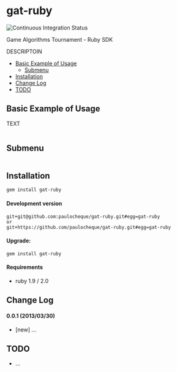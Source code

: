 gat-ruby
====================

![Continuous Integration Status](https://secure.travis-ci.org/gatournament/gat-ruby.png)

Game Algorithms Tournament - Ruby SDK

DESCRIPTOIN

* [Basic Example of Usage](#basic-example-of-usage)
  * [Submenu](#submenu)
* [Installation](#installation)
* [Change Log](#change-log)
* [TODO](#todo)

Basic Example of Usage
------------------------

TEXT

```ruby
```

Submenu
------------
```ruby
```


Installation
------------

```
gem install gat-ruby
```

#### Development version

```
git+git@github.com:paulocheque/gat-ruby.git#egg=gat-ruby
or
git+https://github.com/paulocheque/gat-ruby.git#egg=gat-ruby
```

#### Upgrade:

```
gem install gat-ruby
```

#### Requirements

* ruby 1.9 / 2.0


Change Log
-------------

#### 0.0.1 (2013/03/30)

* [new] ...


TODO
-------------

* ...
